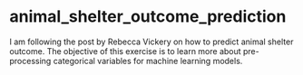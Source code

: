 # animal_shelter_outcome_prediction
I am following the post by Rebecca Vickery on how to predict animal shelter outcome. The objective of this exercise is to learn more about pre-processing categorical variables for machine learning models.
